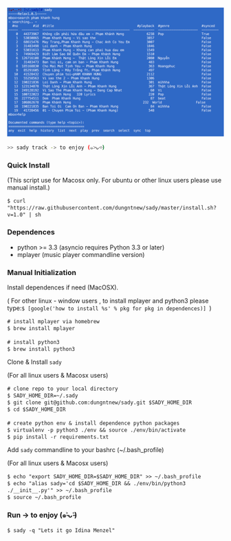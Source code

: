 
![Preview](https://raw.githubusercontent.com/dungntnew/sady/master/screenshoot.png "Usage..")

```bash
>> sady track -> to enjoy (๑˃̵ᴗ˂̵) 
```

### Quick Install 

(This script use for Macosx only. For ubuntu or other linux users please use manual install.)
```
$ curl "https://raw.githubusercontent.com/dungntnew/sady/master/install.sh?v=1.0" | sh 
```

### Dependences
- python >= 3.3 (asyncio requires Python 3.3 or later)
- mplayer (music player commandline version)

### Manual Initialization

Install dependences if need (MacOSX). 

( For other linux - window users , to install mplayer and python3 please type:`$ [google('how to install %s' % pkg for pkg in dependences)] `)

```
# install mplayer via homebrew
$ brew install mplayer

# install python3 
$ brew install python3
```

Clone & Install `sady` 

(For all linux users & Macosx users)
```
# clone repo to your local directory
$ SADY_HOME_DIR=~/.sady
$ git clone git@github.com:dungntnew/sady.git $SADY_HOME_DIR
$ cd $SADY_HOME_DIR

# create python env & install dependence python packages
$ virtualenv -p python3 ./env && source ./env/bin/activate
$ pip install -r requirements.txt
```

Add `sady` commandline to your bashrc (~/.bash_profile)  

(For all linux users & Macosx users)
```
$ echo "export SADY_HOME_DIR=$SADY_HOME_DIR" >> ~/.bash_profile
$ echo "alias sady='cd $SADY_HOME_DIR && ./env/bin/python3 ./__init__.py'" >> ~/.bash_profile
$ source ~/.bash_profile
```

### Run -> to enjoy (๑˃̵ᴗ˂̵)
```
$ sady -q "Lets it go Idina Menzel" 
```












